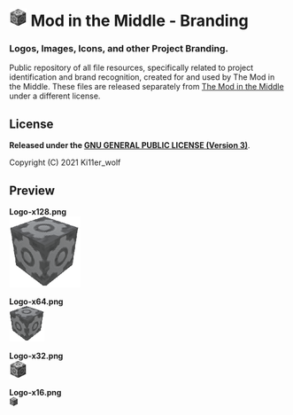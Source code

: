 # ![Logo](https://github.com/modinthemiddle/Branding/blob/main/Logo-x32.png?raw=true) Mod in the Middle - Branding
### Logos, Images, Icons, and other Project Branding.

Public repository of all file resources, specifically related to project identification and brand recognition, created for and used by The Mod in the Middle.
These files are released separately from <a href="https://github.com/modinthemiddle/Mod-in-the-Middle">The Mod in the Middle</a> under a different license.

## License
**Released under the <a href="https://www.gnu.org/licenses/gpl-3.0.txt">GNU GENERAL PUBLIC LICENSE (Version 3)</a>**.

Copyright (C) 2021 Ki11er_wolf

## Preview

**Logo-x128.png**<br/>
![](https://github.com/modinthemiddle/Branding/blob/main/Logo-x128.png?raw=true)

**Logo-x64.png**<br/>
![](https://github.com/modinthemiddle/Branding/blob/main/Logo-x64.png?raw=true)

**Logo-x32.png**<br/>
![](https://github.com/modinthemiddle/Branding/blob/main/Logo-x32.png?raw=true)

**Logo-x16.png**<br/>
![](https://github.com/modinthemiddle/Branding/blob/main/Logo-x16.png?raw=true)
